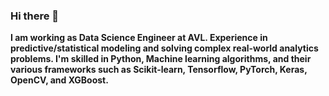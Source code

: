 ### Hi there 👋

**I am working as Data Science Engineer at AVL. Experience in predictive/statistical modeling and solving complex real-world analytics problems.
I'm skilled in Python, Machine learning algorithms, and their various frameworks such as Scikit-learn, Tensorflow, PyTorch, Keras, OpenCV, and XGBoost.**

<!--
**alokrajg/alokrajg** is a ✨ _special_ ✨ repository because its `README.md` (this file) appears on your GitHub profile.

Here are some ideas to get you started:

- 🔭 I’m currently working on ...
- 🌱 I’m currently learning ...
- 👯 I’m looking to collaborate on ...
- 🤔 I’m looking for help with ...
- 💬 Ask me about ...
- 📫 How to reach me: ...
- 😄 Pronouns: ...
- ⚡ Fun fact: ...
-->
